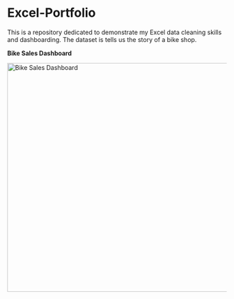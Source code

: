 # Excel-Portfolio
This is a repository dedicated to demonstrate my Excel data cleaning skills and dashboarding. The dataset is tells us the story of a bike shop. 

**Bike Sales Dashboard**

<img width="524" alt="Bike Sales Dashboard" src="https://user-images.githubusercontent.com/93969104/194368846-1d32a932-7692-4256-aca2-d63a7239992c.png">
